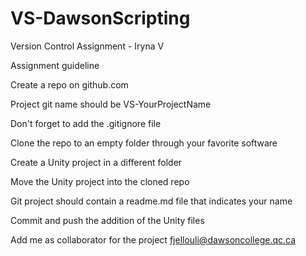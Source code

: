 # VS-DawsonScripting
Version Control Assignment - Iryna V

Assignment guideline

Create a repo on github.com

Project git name should be VS-YourProjectName

Don't forget to add the .gitignore file

Clone the repo to an empty folder through your favorite software

Create a Unity project in a different folder

Move the Unity project into the cloned repo

Git project should contain a readme.md file that indicates your name

Commit and push the addition of the Unity files

Add me as collaborator for the project fjellouli@dawsoncollege.qc.ca

